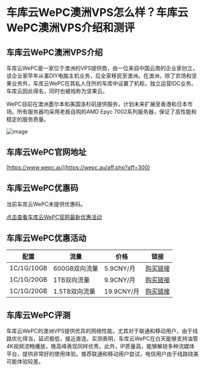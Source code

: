 # 车库云WePC澳洲VPS怎么样？车库云WePC澳洲VPS介绍和测评

## 车库云WePC澳洲VPS介绍
车库云WePC是一家位于澳洲的VPS提供商，由一位来自中国云南的企业家创立，该企业家早年从事DIY电脑主机业务，后全家移民至澳洲。在澳洲，除了农场和坚果业务外，车库云WePC在其私人住所的车库中设置了机柜，独立运营IDC业务。车库云因此得名，同时也被戏称为坚果云。

WePC目前在澳洲墨尔本和美国洛杉矶提供服务，计划未来扩展至香港和日本市场。所有服务器均采用老板自购的AMD Epyc 7002系列服务器，保证了高性能和稳定的服务质量。

![image](https://github.com/biteljopta/WePC/assets/167730209/4d957830-fea3-4667-85e6-7cfba62d805c)

## 车库云WePC官网地址
[https://www.wepc.au](https://wepc.au/aff.php?aff=300)

## 车库云WePC优惠码
当前车库云WePC未提供优惠码。

[点击查看车库云WePC官网最新优惠活动](https://wepc.au/aff.php?aff=300)

## 车库云WePC优惠活动

| 配置        | 流量       | 价格      | 链接  |
|-------------|------------|-----------|-------|
| 1C/1G/10GB  | 600GB双向流量 | 5.9CNY/月 | [购买链接](https://wepc.au/aff.php?aff=300) |
| 1C/1G/20GB  | 1TB双向流量   | 9.9CNY/月 | [购买链接](https://wepc.au/aff.php?aff=300) |
| 1C/1G/20GB  | 1.5TB双向流量 | 19.9CNY/月 | [购买链接](https://wepc.au/aff.php?aff=300) |

## 车库云WePC评测
车库云WePC的澳洲VPS提供优异的网络性能，尤其对于联通和移动用户，由于线路优化得当，延迟极低，接近直连。实测表明，车库云WePC在白天能够支持油管4K视频流畅播放，晚高峰表现同样优秀。此外，IP质量高，能够解锁多种流媒体平台，提供非常好的使用体验。推荐联通和移动用户尝试，电信用户由于线路绕美可能体验较差。
